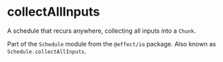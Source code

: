 # collectAllInputs

A schedule that recurs anywhere, collecting all inputs into a `Chunk`.

Part of the `Schedule` module from the `@effect/io` package. Also known as `Schedule.collectAllInputs`.
